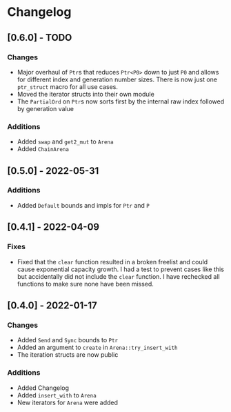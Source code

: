 # Changelog

## [0.6.0] - TODO
### Changes
- Major overhaul of `Ptr`s that reduces `Ptr<P0>` down to just `P0` and allows for different index
  and generation number sizes. There is now just one `ptr_struct` macro for all use cases.
- Moved the iterator structs into their own module
- The `PartialOrd` on `Ptr`s now sorts first by the internal raw index followed by generation value

### Additions
- Added `swap` and `get2_mut` to `Arena`
- Added `ChainArena`

## [0.5.0] - 2022-05-31
### Additions
- Added `Default` bounds and impls for `Ptr` and `P`

## [0.4.1] - 2022-04-09
### Fixes
- Fixed that the `clear` function resulted in a broken freelist and could cause exponential capacity
  growth. I had a test to prevent cases like this but accidentally did not include the `clear`
  function. I have rechecked all functions to make sure none have been missed.

## [0.4.0] - 2022-01-17
### Changes
- Added `Send` and `Sync` bounds to `Ptr`
- Added an argument to `create` in `Arena::try_insert_with`
- The iteration structs are now public

### Additions
- Added Changelog
- Added `insert_with` to `Arena`
- New iterators for `Arena` were added
